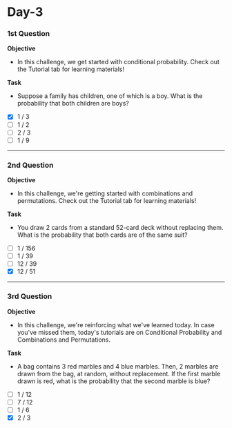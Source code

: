 # Day-3

### 1st Question
**Objective**
- In this challenge, we get started with conditional probability. Check out the Tutorial tab for learning materials!

**Task**
- Suppose a family has  children, one of which is a boy. What is the probability that both children are boys?

- [X] 1 / 3
- [ ] 1 / 2
- [ ] 2 / 3
- [ ] 1 / 9

---

### 2nd Question
**Objective**
- In this challenge, we're getting started with combinations and permutations. Check out the Tutorial tab for learning materials!

**Task**
- You draw 2 cards from a standard 52-card deck without replacing them. What is the probability that both cards are of the same suit?

- [ ] 1 / 156
- [ ] 1 / 39
- [ ] 12 / 39
- [X] 12 / 51

---

### 3rd Question
**Objective**
- In this challenge, we're reinforcing what we've learned today. In case you've missed them, today's tutorials are on Conditional Probability and Combinations and Permutations.


**Task**
- A bag contains 3 red marbles and 4 blue marbles. Then, 2 marbles are drawn from the bag, at random, without replacement. If the first marble drawn is red, what is the probability that the second marble is blue?

- [ ] 1 / 12
- [ ] 7 / 12
- [ ] 1 / 6
- [X] 2 / 3
